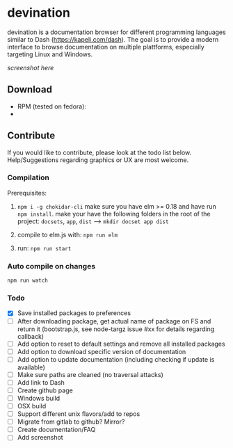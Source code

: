 # devination

devination is a documentation browser for different programming languages similar to Dash (https://kapeli.com/dash). 
The goal is to provide a modern interface to browse documentation on multiple plattforms, 
especially targeting Linux and Windows.

_screenshot here_

## Download
 - RPM (tested on fedora): 
 - 

## Contribute

If you would like to contribute, please look at the todo list below. 
Help/Suggestions regarding graphics or UX are most welcome.

### Compilation

Prerequisites:

1. `npm i -g chokidar-cli`
make sure you have elm >= 0.18 and have run `npm install`. 
make your have the following folders in the root of the project: 
`docsets`, `app`, `dist` --> `mkdir docset app dist`

2. compile to elm.js with: 
`npm run elm`

3. run:
`npm run start`

### Auto compile on changes

`npm run watch`


### Todo

- [x] Save installed packages to preferences
- [ ] After downloading package, get actual name of package on FS and return it (bootstrap.js, see node-targz issue #xx for details regarding callback)
- [ ] Add option to reset to default settings and remove all installed packages
- [ ] Add option to download specific version of documentation
- [ ] Add option to update documentation (including checking if update is available)
- [ ] Make sure paths are cleaned (no traversal attacks)
- [ ] Add link to Dash
- [ ] Create github page
- [ ] Windows build
- [ ] OSX build
- [ ] Support different unix flavors/add to repos
- [ ] Migrate from gitlab to github? Mirror?
- [ ] Create documentation/FAQ
- [ ] Add screenshot
